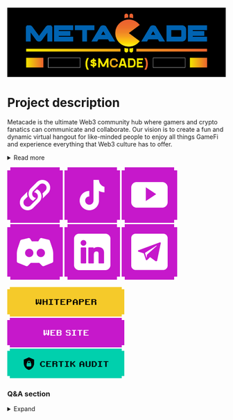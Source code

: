 ![Banner](/assets/Bunner.png)

# Project description

Metacade is the ultimate Web3 community hub where gamers and crypto fanatics can communicate and collaborate. Our vision is to create a fun and dynamic virtual hangout for like-minded people to enjoy all things GameFi and experience
everything that Web3 culture has to offer.

<details>
<br>
  <summary>Read more</summary>
  
  You will be able to play your favourite games with established play-to-earn
projects and increase your chances of winning big prizes… but Metacade is much more than just a place to play. In the
Metacade platform, you will be able to meet fellow gamers, developers and entrepreneurs who want to share their
interests, ideas, skills, and talents with one common goal.

You will be able to see what games are trending, view leaderboards, publish reviews, gain access to the most advanced GameFi alpha and interact with other members in real-time - all whilst being rewarded with the native $MCADE token for your own input into the community. We want to put games back into the hands of gamers, and that is why $MCADE token holders will be able to vote on which developer-submitted games will receive funding via our Metagrants scheme. Web3 technology is revolutionising how the world functions and Metacade will revolutionise how a traditional community gaming hub is operated and owned. Join us in our journey to create an arcade built by gamers, for gamers.

</details>

[![Linktr](/assets/Linktr.png)](https://linktr.ee/metacade_)
[![TikTok](/assets/TikTok.png)](https://www.tiktok.com/@metacade_official)
[![Youtube](/assets/Youtube.png)](https://www.youtube.com/channel/UCVA_TZHxuqziubGe1ExEUQg)
[![Discord](/assets/Discord.png)](https://discord.com/invite/metacade)
[![LinkedIn](/assets/LinkedIn.png)](https://www.linkedin.com/company/metacade/about/)
[![Telegram](/assets/Telegram.png)](https://t.me/metacade_official/)

[![Whitepaper](/assets/Whitepaper.png)](https://metacade.co/whitepaper.pdf)
[![WebSite](/assets/WebSite.png)](https://t.me/metacade_official/)
[![CertikAudit](/assets/CertikAudit.png)](https://metacade.co/en/certik-audit)

### Q&A section

<details>
  <summary>Expand</summary>
<br>

<details>
  <summary>
    What is a presale?
  </summary>
<br>
A presale is a token sale event that occurs before an actual coin/token launch in which the general public can
participate. The presale fundraising targets are often lower than the main Coin launch event.
This allows retail buyers to purchase a token at an early-bird price before it goes public. Therefore, presale can be
considered a potential opportunity to buy tokens or coins before they are released into circulation and listed on
exchanges
</details>

<details>
  <summary>
    What is Metacade?
  </summary>
<br>
A presale is a token sale event that occurs before an actual coin/token launch in which the general public can
participate. The presale fundraising targets are often lower than the main Coin launch event.
This allows retail buyers to purchase a token at an early-bird price before it goes public. Therefore, presale can be
considered a potential opportunity to buy tokens or coins before they are released into circulation and listed on
exchanges

</details>

<details>
  <summary>
    What is the main goal of the Metacade platform?
  </summary>
<br/>
To create the most fun, dynamic virtual hangout for like-minded people where they can enjoy all things GameFi. We are
building the world’s first community-developed P2E blockchain arcade for you to experience everything that Web3 culture
has to offer.
<br/>
On the Metacade platform, you can meet fellow entrepreneurs, game developers, and blockchain enthusiasts who want to
share their interests, ideas, and talents.
<br/>
**Our goal** is to make Metacade a self-sustainable platform and use the platform to reward the community through an innovative token staking mechanism. We also intend to build a treasury reserve that can be used to develop the strengths of the Metacade community and enhance the future of blockchain gaming.

</details>

<details>
  <summary>What is inside the Metacade?</summary>
<br/>
The Metacade platform consists of several 2D app tiles you can access through a dashboard. Participants can use these
tile areas as a portal to services the Metacade platform offers.
See what games are trending, view leaderboards, publish reviews, gain access to the most advanced GameFi alpha, and
network in real-time to vote on the best upcoming games in the space.
Further down the line into the Metacade journey, we will buy land inside the Metaverse, where there will be a 3D arcade
where community games are made.

</details>

<details>
  <summary>What network does Metacade operate on?</summary>
  <br/>
  The Metacade token - $MCADE - operates on the Ethereum network allowing the token to be purchased through a low-cost,
secured blockchain.
  
  
</details>

<details>
  <summary>How can I use the Metatoken?</summary>
  <br/>
  The Metacade token - $MCADE - is the platform's native utility and governance token. $MCADE can be used for prize draws,
entering exclusive Metacade gaming tournaments, paying on the platform, etc.

</details>

<details>
  <summary>What sort of revenue streams will Metacade utilise?</summary>
  <br/>
  Benefits for the Metacade community will include:

- Advertising Revenue Tournaments/Events/Prize
- Job Listings
- Pay to Play arcade
- Game testing and access to the community feedback
- Launchpad

</details>

<details>
  <summary>Is there a community for Metacade?</summary>
  <br/>
  Community is at the heart of the Metacade. Web3 technology is revolutionizing how the world functions and we are on
track to revolutionize how a traditional community hub is operated and owned.
</details>

<details>
  <summary>Can I talk to other members of the community inside the Metacade?</summary>
  
  <br/>
In the early stages of the Metacade development, the community can communicate through our website chat rooms. These
chat rooms are where people can find trending games in the space, and view social trends and leaderboards.
  
  
</details>

<details>
  <summary>What measures are in place to ensure my tokens are protected?</summary>
  <br/>
  To achieve maximum security for $MCADE and its holders, we submitted Metacade – its specification, smart contract, and
team – for a CertiK audit to assess its fundamentals and ensure its code and roadmap measure up to the high standards
required in Web3.
CertiK is one of the industry leaders in blockchain security and transparency. Using cutting-edge auditing methodology
and mathematics, supported by a team of top engineers, CertiK carried out a custom, thorough and transparent audit to
identify code errors and potential risks to ensure Metacade is protected and works as intended. Additionally, CertiK
performed a full KYC check & interview with all senior team members.
You can always be sure about the transparency of all the actions and transactions made using the Metacade token.
  
  
</details>

<details>
  <summary>What risk management is in place for $MCADE token holders?</summary>
  <br/>
  Client fund protection and safety is one of our top priorities. Below are a few risk management practices we have in
place for the $MCADE token holders:
A fully audited, multisig wallet to protect client tokens from hackers.
Management of treasury assets done by multiple keyholders. Two or more private key signatures are required to make a
successful transaction. This will ensure the maintenance of the security and integrity of the treasury function
  
  
</details>

<details>
  <summary>What incentives will Metacade provide for it’s members?</summary>
  <br/>
  We will have numerous incentives for our valuable contributors, and the rewards will be disbursed in $MCADE tokens.
Participate in various interesting engagement activities within the ecosystem to grab these rewards.
The gaming community will be incentivized through $MCADE to find the best alpha, write game reviews, and provide useful
content to the Metacade community.
  
  
</details>

<details>
  <summary>How scalable is the Metacade protocol?</summary>
  <br/>
  In total there will be a fixed supply of 2,000,000,000 (2 Billion) $MCADE tokens. There will be a total of 1.4 billion
tokens (70%) made available for the presale event and these will be released in 9 stages.
  
  
</details>

<details>
  <summary>Will be able to stake the token?</summary>
  <br/>
  One of the primary ways to support the Metacade platform is through staking the $MCADE token. Users who have staked
their tokens may win rewards from the project
  
  
</details>

<details>
  <summary>Can I access other games inside the Metacade?</summary>
  <br/>
  You won't be able to access other P2E games inside the Metacade due to technology constraints. However, there will be
advertised tournaments and hosted games related to these games. The games built by the community will be 100% available
in the Metacade.
  
  
</details>
</details>
